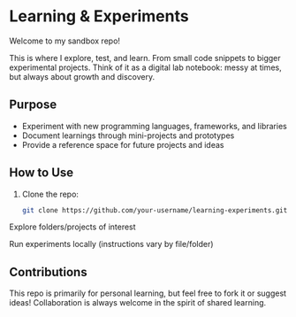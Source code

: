 # Learning & Experiments

Welcome to my sandbox repo!

This is where I explore, test, and learn. From small code snippets to bigger experimental projects.
Think of it as a digital lab notebook: messy at times, but always about growth and discovery.

## Purpose
- Experiment with new programming languages, frameworks, and libraries
- Document learnings through mini-projects and prototypes
- Provide a reference space for future projects and ideas

## How to Use

1. Clone the repo:
   ```bash
   git clone https://github.com/your-username/learning-experiments.git
   ```

Explore folders/projects of interest

Run experiments locally (instructions vary by file/folder)

## Contributions

This repo is primarily for personal learning, but feel free to fork it or suggest ideas!
Collaboration is always welcome in the spirit of shared learning.
